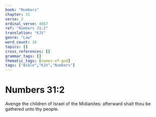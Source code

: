 ```yaml
---
book: "Numbers"
chapter: 31
verse: 2
ordinal_verse: 4667
ref: "Numbers 31:2"
translation: "KJV"
genre: "Law"
word_count: 16
topics: []
cross_references: []
grammar_tags: []
thematic_tags: [names-of-god]
tags: ["Bible","KJV","Numbers"]
---
```


# Numbers 31:2

Avenge the children of Israel of the Midianites: afterward shalt thou be gathered unto thy people.
